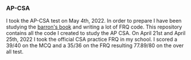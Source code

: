 ### AP-CSA

I took the AP-CSA test on May 4th, 2022. In order to prepare I have been studying the [barron's book](https://www.amazon.com/Computer-Science-Premium-2022-2023-Comprehensive/dp/1506264158) and writing a lot of FRQ code. This repository contains all the code I created to study the AP CSA. On April 21st and April 25th, 2022 I took the official CSA practice FRQ in my school. I scored a 39/40 on the MCQ and a 35/36 on the FRQ resulting 77.89/80 on the over all test.